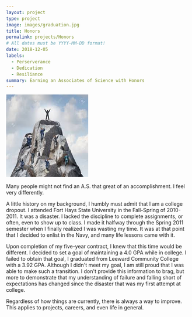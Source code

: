 ```yaml
---
layout: project
type: project
image: images/graduation.jpg
title: Honors
permalink: projects/Honors
# All dates must be YYYY-MM-DD format!
date: 2018-12-05
labels:
  - Perserverance
  - Dedication
  - Resiliance
summary: Earning an Associates of Science with Honors
---
```


<img class="ui large rounded image" src="../images/mountain.jpg">

Many people might not find an A.S. that great of an accomplishment. I feel very differently.

A little history on my background, I humbly must admit that I am a college dropout. I attended Fort Hays State University in the Fall-Spring of 2010-2011. It was a disaster. I lacked the discipline to complete assignments, or often, even to show up to class. I made it halfway through the Spring 2011 semester when I finally realized I was wasting my time. It was at that point that I decided to enlist in the Navy, and many life lessons came with it.

Upon completion of my five-year contract, I knew that this time would be different. I decided to set a goal of maintaining a 4.0 GPA while in college. I failed to obtain that goal, I graduated from Leeward Community College with a 3.92 GPA. Although I didn't meet my goal, I am still proud that I was able to make such a transition. I don't provide this information to brag, but more to demonstrate that my understanding of failure and falling short of expectations has changed since the disaster that was my first attempt at college.
 
 Regardless of how things are currently, there is always a way to improve. This applies to projects, careers, and even life in general.




